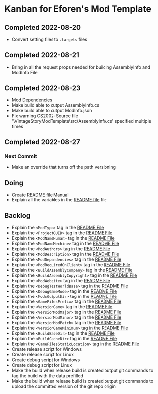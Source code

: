 # Kanban for Eforen's Mod Template
## Completed 2022-08-20
* Convert setting files to `.targets` files
## Completed 2022-08-21
* Bring in all the request props needed for building AssemblyInfo and ModInfo File
## Completed 2022-08-23
* Mod Dependencies
* Make build able to output AssemblyInfo.cs
* Make build able to output ModInfo.json
* Fix warning CS2002: Source file '\VintageStoryModTemplate\src\AssemblyInfo.cs' specified multiple times

## Completed 2022-08-27
### Next Commit
* Make an override that turns off the path versioning

## Doing
* Create [README file](README.md) Manual
* Explain all the variables in the [README file](README.md) file

## Backlog
* Explain the `<ModType>` tag in the [README File](README.md)
* Explain the `<ProjectGUID>` tag in the [README File](README.md)
* Explain the `<ModNameHuman>` tag in the [README File](README.md)
* Explain the `<ModNameMechine>` tag in the [README File](README.md)
* Explain the `<ModAuthors>` tag in the [README File](README.md)
* Explain the `<ModDescription>` tag in the [README File](README.md)
* Explain the `<ModDependencies>` tag in the [README File](README.md)
* Explain the `<ModRequiredOnClient>` tag in the [README File](README.md)
* Explain the `<BuildAssemblyCompany>` tag in the [README File](README.md)
* Explain the `<BuildAssemblyCopyright>` tag in the [README File](README.md)
* Explain the `<ModWebsite>` tag in the [README File](README.md)
* Explain the `<DebugTestWorldBase>` tag in the [README File](README.md)
* Explain the `<DebugGameMode>` tag in the [README File](README.md)
* Explain the `<ModsOutputDir>` tag in the [README File](README.md)
* Explain the `<GameFilesPrefix>` tag in the [README File](README.md)
* Explain the `<VersionGame>` tag in the [README File](README.md)
* Explain the `<VersionModMajor>` tag in the [README File](README.md)
* Explain the `<VersionModMinor>` tag in the [README File](README.md)
* Explain the `<VersionModPatch>` tag in the [README File](README.md)
* Explain the `<VersionGameMinimum>` tag in the [README File](README.md)
* Explain the `<BuildBaseDir>` tag in the [README File](README.md)
* Explain the `<BuildCacheDir>` tag in the [README File](README.md)
* Explain the `<GameFilesStaticLocation>` tag in the [README File](README.md)
* Create release script for Windows
* Create release script for Linux
* Create debug script for Windows
* Create debug script for Linux
* Make the build when release build is created output git commands to tag the build with the data prefilled
* Make the build when release build is created output git commands to upload the committed version of the git repo origin